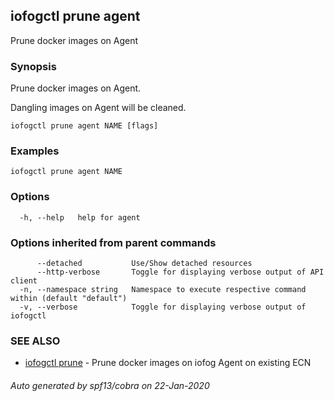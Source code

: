 ## iofogctl prune agent

Prune docker images on Agent

### Synopsis

Prune docker images on Agent.
 
 Dangling images on Agent will be cleaned.

```
iofogctl prune agent NAME [flags]
```

### Examples

```
iofogctl prune agent NAME
```

### Options

```
  -h, --help   help for agent
```

### Options inherited from parent commands

```
      --detached           Use/Show detached resources
      --http-verbose       Toggle for displaying verbose output of API client
  -n, --namespace string   Namespace to execute respective command within (default "default")
  -v, --verbose            Toggle for displaying verbose output of iofogctl
```

### SEE ALSO

* [iofogctl prune](iofogctl_prune.md)	 - Prune docker images on iofog Agent on existing ECN

###### Auto generated by spf13/cobra on 22-Jan-2020
